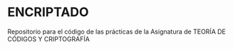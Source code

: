 # ENCRIPTADO
Repositorio para el código de las prácticas de la Asignatura de TEORÍA DE CÓDIGOS Y CRIPTOGRAFÍA
